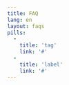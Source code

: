 ```yaml
---
title: FAQ
lang: en
layout: faqs
pills:
  -
    title: 'tag'
    link: '#'
  -
    title: 'label'
    link: '#'
---
```

